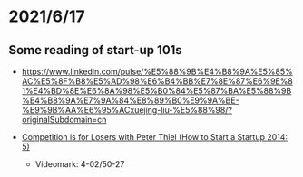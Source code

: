# 2021/6/17
## Some reading of start-up 101s
- https://www.linkedin.com/pulse/%E5%88%9B%E4%B8%9A%E5%85%AC%E5%8F%B8%E5%AD%98%E6%B4%BB%E7%8E%87%E6%9E%81%E4%BD%8E%E6%8A%98%E5%B0%84%E5%87%BA%E5%88%9B%E4%B8%9A%E7%9A%84%E8%89%B0%E9%9A%BE-%E9%9B%AA%E6%95%ACxuejing-liu-%E5%88%98/?originalSubdomain=cn

- [Competition is for Losers with Peter Thiel (How to Start a Startup 2014: 5)](https://www.youtube.com/watch?v=3Fx5Q8xGU8k)
  - Videomark: 4-02/50-27